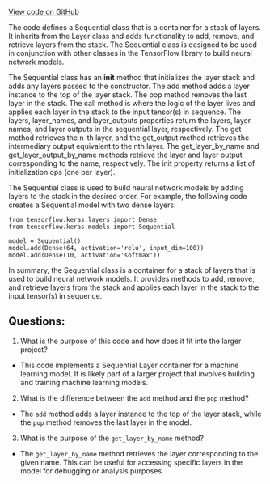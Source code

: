 [View code on GitHub](https://github.com/misbahsy/the-algorithm/twml/twml/layers/sequential.py)

The code defines a Sequential class that is a container for a stack of layers. It inherits from the Layer class and adds functionality to add, remove, and retrieve layers from the stack. The Sequential class is designed to be used in conjunction with other classes in the TensorFlow library to build neural network models.

The Sequential class has an __init__ method that initializes the layer stack and adds any layers passed to the constructor. The add method adds a layer instance to the top of the layer stack. The pop method removes the last layer in the stack. The call method is where the logic of the layer lives and applies each layer in the stack to the input tensor(s) in sequence. The layers, layer_names, and layer_outputs properties return the layers, layer names, and layer outputs in the sequential layer, respectively. The get method retrieves the n-th layer, and the get_output method retrieves the intermediary output equivalent to the nth layer. The get_layer_by_name and get_layer_output_by_name methods retrieve the layer and layer output corresponding to the name, respectively. The init property returns a list of initialization ops (one per layer).

The Sequential class is used to build neural network models by adding layers to the stack in the desired order. For example, the following code creates a Sequential model with two dense layers:

```
from tensorflow.keras.layers import Dense
from tensorflow.keras.models import Sequential

model = Sequential()
model.add(Dense(64, activation='relu', input_dim=100))
model.add(Dense(10, activation='softmax'))
```

In summary, the Sequential class is a container for a stack of layers that is used to build neural network models. It provides methods to add, remove, and retrieve layers from the stack and applies each layer in the stack to the input tensor(s) in sequence.
## Questions: 
 1. What is the purpose of this code and how does it fit into the larger project?
- This code implements a Sequential Layer container for a machine learning model. It is likely part of a larger project that involves building and training machine learning models.

2. What is the difference between the `add` method and the `pop` method?
- The `add` method adds a layer instance to the top of the layer stack, while the `pop` method removes the last layer in the model.

3. What is the purpose of the `get_layer_by_name` method?
- The `get_layer_by_name` method retrieves the layer corresponding to the given name. This can be useful for accessing specific layers in the model for debugging or analysis purposes.